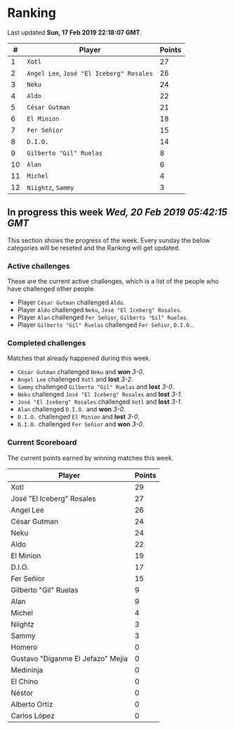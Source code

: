 # Ranking

Last updated **Sun, 17 Feb 2019 22:18:07 GMT**.

|#|Player|Points|
|---|---|---|
|1|`Xotl`|27|
|2|`Angel Lee`, `José "El Iceberg" Rosales`|26|
|3|`Neku`|24|
|4|`Aldo`|22|
|5|`César Gutman`|21|
|6|`El Minion`|18|
|7|`Fer Señior`|15|
|8|`D.I.O.`|14|
|9|`Gilberto "Gil" Ruelas`|8|
|10|`Alan`|6|
|11|`Michel`|4|
|12|`Niightz`, `Sammy`|3|

## In progress this week *Wed, 20 Feb 2019 05:42:15 GMT*
This section shows the progress of the week. Every sunday the below categories will be reseted and the Ranking will get updated.

### Active challenges
These are the current active challenges, which is a list of the people who have challenged other people.

* Player `César Gutman` challenged `Aldo`.
* Player `Aldo` challenged `Neku`, `José "El Iceberg" Rosales`.
* Player `Alan` challenged `Fer Señior`, `Gilberto "Gil" Ruelas`.
* Player `Gilberto "Gil" Ruelas` challenged `Fer Señior`, `D.I.O.`.

### Completed challenges
Matches that already happened during this week.

* `César Gutman` challenged `Neku` and **won** *3-0*.
* `Angel Lee` challenged `Xotl` and **lost** *3-2*.
* `Sammy` challenged `Gilberto "Gil" Ruelas` and **lost** *3-0*.
* `Neku` challenged `José "El Iceberg" Rosales` and **lost** *3-1*.
* `José "El Iceberg" Rosales` challenged `Xotl` and **lost** *3-1*.
* `Alan` challenged `D.I.O.` and **won** *3-0*.
* `D.I.O.` challenged `El Minion` and **lost** *3-0*.
* `D.I.O.` challenged `Fer Señior` and **won** *3-0*.

### Current Scoreboard
The current points earned by winning matches this week.

|Player|Points|
|---|---|
|Xotl|29|
|José "El Iceberg" Rosales|27|
|Angel Lee|26|
|César Gutman|24|
|Neku|24|
|Aldo|22|
|El Minion|19|
|D.I.O.|17|
|Fer Señior|15|
|Gilberto "Gil" Ruelas|9|
|Alan|9|
|Michel|4|
|Niightz|3|
|Sammy|3|
|Homero|0|
|Gustavo "Díganme El Jefazo" Mejía|0|
|Medininja|0|
|El Chino|0|
|Néstor|0|
|Alberto Ortiz|0|
|Carlos López|0|